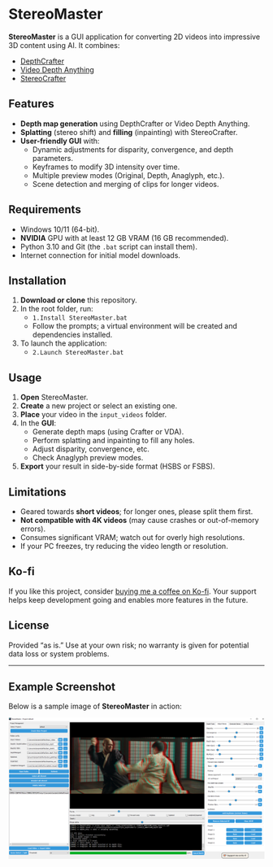 # StereoMaster

**StereoMaster** is a GUI application for converting 2D videos into impressive 3D content using AI. It combines:
- [DepthCrafter](https://huggingface.co/tencent/DepthCrafter)  
- [Video Depth Anything](https://huggingface.co/depth-anything/Video-Depth-Anything)  
- [StereoCrafter](https://huggingface.co/TencentARC/StereoCrafter)

## Features

- **Depth map generation** using DepthCrafter or Video Depth Anything.
- **Splatting** (stereo shift) and **filling** (inpainting) with StereoCrafter.
- **User-friendly GUI** with:
  - Dynamic adjustments for disparity, convergence, and depth parameters.
  - Keyframes to modify 3D intensity over time.
  - Multiple preview modes (Original, Depth, Anaglyph, etc.).
  - Scene detection and merging of clips for longer videos.

## Requirements

- Windows 10/11 (64-bit).
- **NVIDIA** GPU with at least 12 GB VRAM (16 GB recommended).
- Python 3.10 and Git (the `.bat` script can install them).
- Internet connection for initial model downloads.

## Installation

1. **Download or clone** this repository.
2. In the root folder, run:
   - `1.Install StereoMaster.bat`
   - Follow the prompts; a virtual environment will be created and dependencies installed.
3. To launch the application:
   - `2.Launch StereoMaster.bat`

## Usage

1. **Open** StereoMaster.
2. **Create** a new project or select an existing one.
3. **Place** your video in the `input_videos` folder.
4. In the **GUI**:
   - Generate depth maps (using Crafter or VDA).
   - Perform splatting and inpainting to fill any holes.
   - Adjust disparity, convergence, etc.
   - Check Anaglyph preview modes.
5. **Export** your result in side-by-side format (HSBS or FSBS).

## Limitations

- Geared towards **short videos**; for longer ones, please split them first.
- **Not compatible with 4K videos** (may cause crashes or out-of-memory errors).
- Consumes significant VRAM; watch out for overly high resolutions.
- If your PC freezes, try reducing the video length or resolution.

## Ko-fi

If you like this project, consider [buying me a coffee on Ko-fi](https://ko-fi.com/3dultraenhancer). Your support helps keep development going and enables more features in the future.

## License

Provided “as is.” Use at your own risk; no warranty is given for potential data loss or system problems.

---

## Example Screenshot

Below is a sample image of **StereoMaster** in action:

![StereoMaster Screenshot](assets/screenshot.png)
